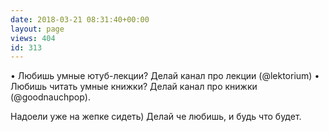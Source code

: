 ```yaml
---
date: 2018-03-21 08:31:40+00:00
layout: page
views: 404
id: 313
---
```


• Любишь умные ютуб-лекции? Делай канал про лекции (@lektorium)
• Любишь читать умные книжки? Делай канал про книжки (@goodnauchpop).

Надоели уже на жепке сидеть) Делай че любишь, и будь что будет.



